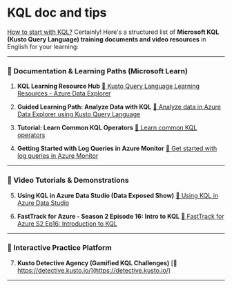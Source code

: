 # KQL doc and tips

[How to start with KQL?](https://www.youtube.com/watch?v=ocmfWMPqZPM)
Certainly! Here's a structured list of **Microsoft KQL (Kusto Query Language) training documents and video resources** in English for your learning:

---

### 📘 Documentation & Learning Paths (Microsoft Learn)

1. **KQL Learning Resource Hub**
   [🔗 Kusto Query Language Learning Resources - Azure Data Explorer](https://learn.microsoft.com/en-us/azure/data-explorer/kql-learning-resources)

2. **Guided Learning Path: Analyze Data with KQL**
   [🔗 Analyze data in Azure Data Explorer using Kusto Query Language](https://learn.microsoft.com/en-us/training/paths/data-analysis-data-explorer-kusto-query-language/)

3. **Tutorial: Learn Common KQL Operators**
   [🔗 Learn common KQL operators](https://learn.microsoft.com/en-us/azure/data-explorer/kusto/query/tutorials/learn-common-operators)

4. **Getting Started with Log Queries in Azure Monitor**
   [🔗 Get started with log queries in Azure Monitor](https://learn.microsoft.com/en-us/azure/azure-monitor/logs/get-started-queries)

---

### 🎥 Video Tutorials & Demonstrations

5. **Using KQL in Azure Data Studio (Data Exposed Show)**
   [🔗 Using KQL in Azure Data Studio](https://learn.microsoft.com/en-us/shows/data-exposed/using-kusto-query-language-kql-in-azure-data-studio)

6. **FastTrack for Azure - Season 2 Episode 16: Intro to KQL**
   [🔗 FastTrack for Azure S2 Ep16: Introduction to KQL](https://learn.microsoft.com/en-us/shows/learn-live/fasttrack-for-azure-season-2-ep16-introduction-to-kusto-query-language)

---

### 🧩 Interactive Practice Platform

7. **Kusto Detective Agency (Gamified KQL Challenges)**
   [🔗 https://detective.kusto.io/](https://detective.kusto.io/)

---
